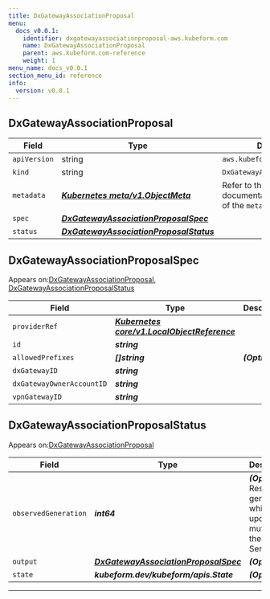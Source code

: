 ```yaml
---
title: DxGatewayAssociationProposal
menu:
  docs_v0.0.1:
    identifier: dxgatewayassociationproposal-aws.kubeform.com
    name: DxGatewayAssociationProposal
    parent: aws.kubeform.com-reference
    weight: 1
menu_name: docs_v0.0.1
section_menu_id: reference
info:
  version: v0.0.1
---
```


## DxGatewayAssociationProposal
| Field | Type | Description |
| ------ | ----- | ----------- |
| `apiVersion` | string | `aws.kubeform.com/v1alpha1` |
|    `kind` | string | `DxGatewayAssociationProposal` |
| `metadata` | ***[Kubernetes meta/v1.ObjectMeta](https://kubernetes.io/docs/reference/generated/kubernetes-api/v1.13/#objectmeta-v1-meta)***|Refer to the Kubernetes API documentation for the fields of the `metadata` field.|
| `spec` | ***[DxGatewayAssociationProposalSpec](#dxgatewayassociationproposalspec)***||
| `status` | ***[DxGatewayAssociationProposalStatus](#dxgatewayassociationproposalstatus)***||
## DxGatewayAssociationProposalSpec

Appears on:[DxGatewayAssociationProposal](#dxgatewayassociationproposal), [DxGatewayAssociationProposalStatus](#dxgatewayassociationproposalstatus)

| Field | Type | Description |
| ------ | ----- | ----------- |
| `providerRef` | ***[Kubernetes core/v1.LocalObjectReference](https://kubernetes.io/docs/reference/generated/kubernetes-api/v1.13/#localobjectreference-v1-core)***||
| `id` | ***string***||
| `allowedPrefixes` | ***[]string***| ***(Optional)*** |
| `dxGatewayID` | ***string***||
| `dxGatewayOwnerAccountID` | ***string***||
| `vpnGatewayID` | ***string***||
## DxGatewayAssociationProposalStatus

Appears on:[DxGatewayAssociationProposal](#dxgatewayassociationproposal)

| Field | Type | Description |
| ------ | ----- | ----------- |
| `observedGeneration` | ***int64***| ***(Optional)*** Resource generation, which is updated on mutation by the API Server.|
| `output` | ***[DxGatewayAssociationProposalSpec](#dxgatewayassociationproposalspec)***| ***(Optional)*** |
| `state` | ***kubeform.dev/kubeform/apis.State***| ***(Optional)*** |
---
